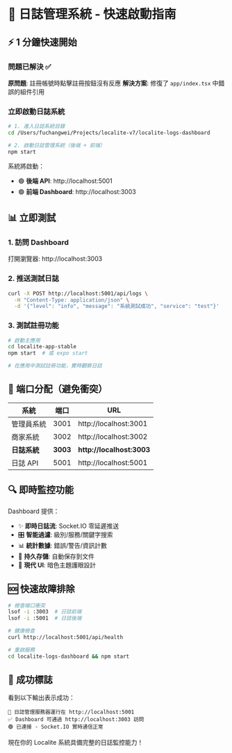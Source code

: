 # 🚀 日誌管理系統 - 快速啟動指南

## ⚡ 1 分鐘快速開始

### 問題已解決 ✅

**原問題**: 註冊帳號時點擊註冊按鈕沒有反應
**解決方案**: 修復了 `app/index.tsx` 中錯誤的組件引用

### 立即啟動日誌系統

```bash
# 1. 進入日誌系統目錄
cd /Users/fuchangwei/Projects/localite-v7/localite-logs-dashboard

# 2. 啟動日誌管理系統（後端 + 前端）
npm start
```

系統將啟動：

- 🟢 **後端 API**: http://localhost:5001
- 🟢 **前端 Dashboard**: http://localhost:3003

## 📊 立即測試

### 1. 訪問 Dashboard

打開瀏覽器: http://localhost:3003

### 2. 推送測試日誌

```bash
curl -X POST http://localhost:5001/api/logs \
  -H "Content-Type: application/json" \
  -d '{"level": "info", "message": "系統測試成功", "service": "test"}'
```

### 3. 測試註冊功能

```bash
# 啟動主應用
cd localite-app-stable
npm start  # 或 expo start

# 在應用中測試註冊功能，實時觀察日誌
```

## 🎯 端口分配（避免衝突）

| 系統         | 端口     | URL                       |
| ------------ | -------- | ------------------------- |
| 管理員系統   | 3001     | http://localhost:3001     |
| 商家系統     | 3002     | http://localhost:3002     |
| **日誌系統** | **3003** | **http://localhost:3003** |
| 日誌 API     | 5001     | http://localhost:5001     |

## 🔍 即時監控功能

Dashboard 提供：

- ✨ **即時日誌流**: Socket.IO 零延遲推送
- 🎛️ **智能過濾**: 級別/服務/關鍵字搜索
- 📊 **統計數據**: 錯誤/警告/資訊計數
- 💾 **持久存儲**: 自動保存到文件
- 🎨 **現代 UI**: 暗色主題護眼設計

## 🆘 快速故障排除

```bash
# 檢查端口衝突
lsof -i :3003  # 日誌前端
lsof -i :5001  # 日誌後端

# 健康檢查
curl http://localhost:5001/api/health

# 重啟服務
cd localite-logs-dashboard && npm start
```

## 🎉 成功標誌

看到以下輸出表示成功：

```
🚀 日誌管理服務器運行在 http://localhost:5001
✅ Dashboard 可通過 http://localhost:3003 訪問
🟢 已連接 - Socket.IO 實時通信正常
```

現在你的 Localite 系統具備完整的日誌監控能力！
